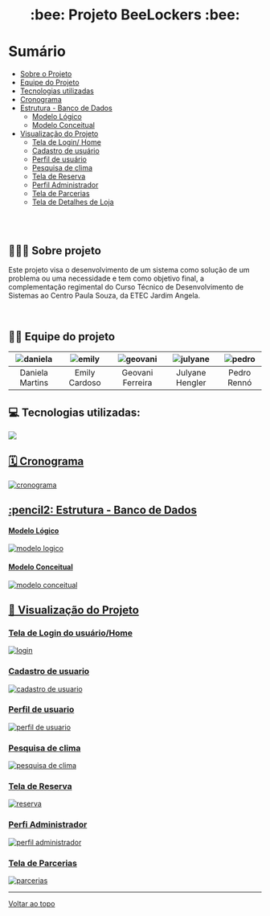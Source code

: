  
 <h1 align="center"> :bee: Projeto BeeLockers :bee: </h1>

# Sumário

- [Sobre o Projeto](#--sobre-projeto)
- [Equipe do Projeto](#--equipe-do-projeto-)
- [Tecnologias utilizadas](#--tecnologias-utilizadas-)
- [Cronograma](#--cronograma-)
- [Estrutura - Banco de Dados](#-pencil2-estrutura---banco-de-dados-)
  - [Modelo Lógico](#-modelo-lógico-)
  - [Modelo Conceitual](#-modelo-conceitual-)
- [Visualização do Projeto](#--visualização-do-projeto)
  - [Tela de Login/ Home](#tela-de-login-do-usuáriohome)
  - [Cadastro de usuário](#cadastro-de-usuario)
  - [Perfil de usuário](#perfil-de-usuario)
  - [Pesquisa de clima](#pesquisa-de-clima)
  - [Tela de Reserva](#tela-de-reserva)
  - [Perfil Administrador](#perfi-administrador)
  - [Tela de Parcerias](#tela-de-parcerias)
  - [Tela de Detalhes de Loja](#tela-de-detalhes-da-loja)

##

<br>
<h2> 👨🏻‍💻 Sobre projeto</h2>
<p>Este projeto visa o desenvolvimento de um sistema como solução de um problema ou uma necessidade e tem como objetivo final, a complementação regimental do Curso Técnico de Desenvolvimento de Sistemas ao Centro Paula Souza, da ETEC Jardim Angela.</p>
<br>

##

<h2> 👩‍💻 Equipe do projeto </h2>


| ![daniela](https://user-images.githubusercontent.com/101750798/214454745-b055a296-ee75-4a6c-a728-4abab3f8db65.jpeg) | ![emily](https://user-images.githubusercontent.com/84486574/232350304-8a500719-eeaa-4adc-805a-d3b6bee54401.jpg) | ![geovani](https://user-images.githubusercontent.com/84486574/232353745-c88fdf5f-bab2-4287-bdb3-480be576ca61.jpg) | ![julyane](https://user-images.githubusercontent.com/84486574/232353710-d75bbf5d-0ff1-4f63-a1e1-4753ffccc206.jpg) | ![pedro](https://user-images.githubusercontent.com/84486574/232355226-c88b9414-2079-42ea-9e1c-f25bd8e29135.jpg)
| :------------: | :------------: | :------------: | :------------: | :------------: |
|  Daniela Martins | Emily Cardoso | Geovani Ferreira | Julyane Hengler | Pedro Rennó 



##


<h2> 💻 Tecnologias utilizadas: </h2>

   <tr>
   <a  href="https://skillicons.dev">
    <img src="https://skillicons.dev/icons?i=html,css,php,git,github,mysql,js"/>
    
   </tr>


##


<h2> 🗓 Cronograma </h2>

![cronograma](https://user-images.githubusercontent.com/84486574/232351488-9d54a0fa-b20d-498b-a198-c2200ca24e38.png)


##

<h2> :pencil2: Estrutura - Banco de Dados </h2>

<h4> Modelo Lógico </h4>

![modelo logico](https://user-images.githubusercontent.com/84486574/232352792-da54d344-489b-4625-8790-760d72daa4f1.png)

<h4> Modelo Conceitual </h4>

![modelo conceitual](https://user-images.githubusercontent.com/84486574/232353658-ff206a77-3346-45c7-978c-b55267822ca8.png)

##


<h2> 👀 Visualização do Projeto</h2>

<h3>Tela de Login do usuário/Home</h3>

![login](https://user-images.githubusercontent.com/84486574/232351751-58a889d2-2032-4829-9959-9513f3c01c25.png)

<h3>Cadastro de usuario</h3>

![cadastro de usuario](https://user-images.githubusercontent.com/84486574/232351929-3f3070ea-2c93-488c-ba28-eb4a2dac6d8e.png)

<h3>Perfil de usuario</h3>

![perfil de usuario](https://user-images.githubusercontent.com/84486574/232351989-c300142c-65ea-4a7f-bc7d-ec7edb87d29a.png)

<h3>Pesquisa de clima</h3>


![pesquisa de clima](https://user-images.githubusercontent.com/84486574/232352040-862137c8-ade6-4d87-9f12-84fe32064285.png)

<h3>Tela de Reserva</h3>

![reserva](https://user-images.githubusercontent.com/84486574/232352118-d0977e5d-97da-4753-95d0-75164de45620.png)

<h3>Perfi Administrador</h3>

![perfil administrador](https://user-images.githubusercontent.com/84486574/232352215-ce9ac18f-f47f-4d74-b887-2453d1cb6541.png)

<h3>Tela de Parcerias</h3>

![parcerias](https://user-images.githubusercontent.com/84486574/232352276-97ffbabe-ee6a-4631-bd98-ba9e636b384c.png)


----

[Voltar ao topo](#sumário)

